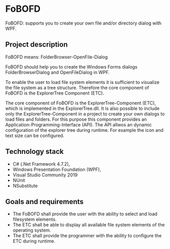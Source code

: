 # FoBOFD
FoBOFD: supports you to create your own file and/or directory dialog with WPF.


## Project description

FoBOFD means: FolderBrowser-OpenFile-Dialog

FoBOFD should help you to create the Windows Forms dialogs FolderBrowserDialog and OpenFileDialog in WPF.

To enable the user to load file system elements it is sufficient to visualize the file system as a tree structure. 
Therefore the core component of FoBOFD is the ExplorerTree Component (ETC).

The core component of FoBOFD is the ExplorerTree-Component (ETC), which is implemented in the ExplorerTree.dll. It is also possible to include only the ExplorerTree-Component in a project to create your own dialogs to load files and folders. For this purpose this component provides an Application-Programming-Interface (API). The API allwos an dynamic configuration of the explorer tree during runtime. For example the icon and text size can be configured. 


## Technology stack
* C# (.Net Framework 4.7.2),
* Windows Presentation Foundation (WPF),
* Visual Studio Community 2019
* NUnit
* NSubstitute


## Goals and requirements

* The FoBOFD shall provide the user with the ability to select and load filesystem elements.
* The ETC shall be able to display all available file system elements of the operating system.	
* The ETC shall provide the programmer with the ability to configure the ETC during runtime.
